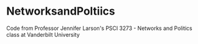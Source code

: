 # NetworksandPoltiics
Code from Professor Jennifer Larson's PSCI 3273 - Networks and Politics class at Vanderbilt University
